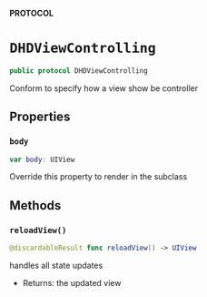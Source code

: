 **PROTOCOL**

# `DHDViewControlling`

```swift
public protocol DHDViewControlling
```

Conform to specify how a view show be controller

## Properties
### `body`

```swift
var body: UIView
```

Override this property to render in the subclass

## Methods
### `reloadView()`

```swift
@discardableResult func reloadView() -> UIView
```

handles all state updates
- Returns: the updated view
